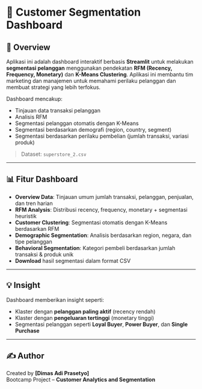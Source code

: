 # 🧠 Customer Segmentation Dashboard

## 📌 Overview

Aplikasi ini adalah dashboard interaktif berbasis **Streamlit** untuk melakukan **segmentasi pelanggan** menggunakan pendekatan **RFM (Recency, Frequency, Monetary)** dan **K-Means Clustering**. Aplikasi ini membantu tim marketing dan manajemen untuk memahami perilaku pelanggan dan membuat strategi yang lebih terfokus.

Dashboard mencakup:
- Tinjauan data transaksi pelanggan
- Analisis RFM
- Segmentasi pelanggan otomatis dengan K-Means
- Segmentasi berdasarkan demografi (region, country, segment)
- Segmentasi berdasarkan perilaku pembelian (jumlah transaksi, variasi produk)

> Dataset: `superstore_2.csv`

---

## 📊 Fitur Dashboard

- **Overview Data**: Tinjauan umum jumlah transaksi, pelanggan, penjualan, dan tren harian  
- **RFM Analysis**: Distribusi recency, frequency, monetary + segmentasi heuristik  
- **Customer Clustering**: Segmentasi otomatis dengan K-Means berdasarkan RFM  
- **Demographic Segmentation**: Analisis berdasarkan region, negara, dan tipe pelanggan  
- **Behavioral Segmentation**: Kategori pembeli berdasarkan jumlah transaksi & produk unik  
- **Download** hasil segmentasi dalam format CSV  

---

## 💡 Insight

Dashboard memberikan insight seperti:

- Klaster dengan **pelanggan paling aktif** (recency rendah)  
- Klaster dengan **pengeluaran tertinggi** (monetary tinggi)  
- Segmentasi pelanggan seperti **Loyal Buyer**, **Power Buyer**, dan **Single Purchase**  

---

## ✍️ Author

Created by **[Dimas Adi Prasetyo]**  
Bootcamp Project – **Customer Analytics and Segmentation**

